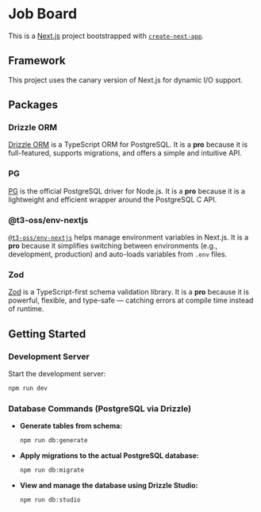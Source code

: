 # Job Board

This is a [Next.js](https://nextjs.org/) project bootstrapped with
[`create-next-app`](https://github.com/vercel/next.js/tree/canary/packages/create-next-app).

## Framework

This project uses the canary version of Next.js for dynamic I/O support.

## Packages

### Drizzle ORM

[Drizzle ORM](https://orm.drizzle.team/) is a TypeScript ORM for PostgreSQL.
It is a **pro** because it is full-featured, supports migrations, and offers a simple and intuitive API.

### PG

[PG](https://node-postgres.com/) is the official PostgreSQL driver for Node.js.
It is a **pro** because it is a lightweight and efficient wrapper around the PostgreSQL C API.

### @t3-oss/env-nextjs

[`@t3-oss/env-nextjs`](https://www.npmjs.com/package/@t3-oss/env-nextjs) helps manage environment variables in Next.js.
It is a **pro** because it simplifies switching between environments (e.g., development, production) and auto-loads variables from `.env` files.

### Zod

[Zod](https://zod.dev/) is a TypeScript-first schema validation library.
It is a **pro** because it is powerful, flexible, and type-safe — catching errors at compile time instead of runtime.

## Getting Started

### Development Server

Start the development server:

```bash
npm run dev
````

### Database Commands (PostgreSQL via Drizzle)

* **Generate tables from schema:**

  ```bash
  npm run db:generate
  ```

* **Apply migrations to the actual PostgreSQL database:**

  ```bash
  npm run db:migrate
  ```

* **View and manage the database using Drizzle Studio:**

  ```bash
  npm run db:studio
  ```
